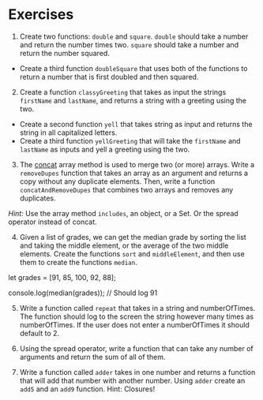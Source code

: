 # Exercises

1. Create two functions: `double` and `square`.
`double` should take a number and return the number times two.
`square` should take a number and return the number squared.

 * Create a third function `doubleSquare` that uses both of the functions to return a number that is first doubled and then squared.

2. Create a function `classyGreeting` that takes as input the strings `firstName`  and `lastName`,
and returns a string with a greeting using the two.

  * Create a second function `yell`  that takes string as input and returns the string in all capitalized letters.
  * Create a third function  `yellGreeting`  that will take the `firstName`  and `lastName`  as inputs and yell a greeting using the two.

3. The [concat](https://www.w3schools.com/jsreF/jsref_concat_array.asp) array method is used to merge two (or more) arrays.
Write a `removeDupes` function that takes an array as an argument and returns a copy without any duplicate elements.
Then, write a function `concatAndRemoveDupes`  that combines two arrays and removes any duplicates.

  _Hint:_ Use the array method `includes`, an object, or a Set. Or the spread operator instead of concat.  

4. Given a list of grades, we can get the median grade by sorting the list and taking the middle element, or the average of the two middle elements.
Create the functions `sort` and `middleElement`, and then use them to create the functions `median`.

let grades = [91, 85, 100, 92, 88];

console.log(median(grades)); // Should log 91

5. Write a function called `repeat` that takes in a string and numberOfTimes. The function should log to the screen the string however many times as numberOfTimes. If the user does not enter a numberOfTimes it should default to 2. 

6. Using the spread operator, write a function that can take any number of arguments and return the sum of all of them.

7. Write a function called `adder` takes in one number and returns a function that will add that number with another number.
Using `adder` create an `add5` and an `add9` function. Hint: Closures!
